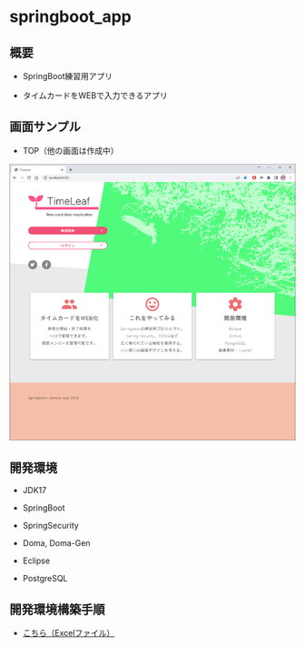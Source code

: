 # springboot_app

## 概要

* SpringBoot練習用アプリ

* タイムカードをWEBで入力できるアプリ

## 画面サンプル

* TOP（他の画面は作成中）

![title](readme/title.png)

## 開発環境

* JDK17

* SpringBoot

* SpringSecurity

* Doma, Doma-Gen

* Eclipse

* PostgreSQL

## 開発環境構築手順

* [こちら（Excelファイル）](readme/開発環境構築手順.xlsx "こちら（Excelファイル）")
